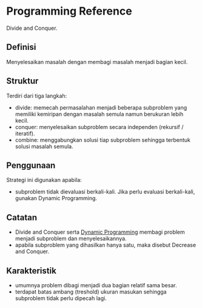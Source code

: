 # Programming Reference

Divide and Conquer.

## Definisi

Menyelesaikan masalah dengan membagi masalah menjadi bagian kecil.

## Struktur

Terdiri dari tiga langkah:

* divide: memecah permasalahan menjadi beberapa subproblem yang memiliki kemiripan dengan masalah semula namun berukuran lebih kecil.
* conquer: menyelesaikan subproblem secara independen (rekursif / iteratif).
* combine: menggabungkan solusi tiap subproblem sehingga terbentuk solusi masalah semula.

## Penggunaan

Strategi ini digunakan apabila:

* subproblem tidak dievaluasi berkali-kali. Jika perlu evaluasi berkali-kali, gunakan Dynamic Programming.

## Catatan

* Divide and Conquer serta [Dynamic Programming](dynamic-programming.md) membagi problem menjadi subproblem dan menyelesaikannya.
* apabila subproblem yang dihasilkan hanya satu, maka disebut Decrease and Conquer.

## Karakteristik

* umumnya problem dibagi menjadi dua bagian relatif sama besar.
* terdapat batas ambang (treshold) ukuran masukan sehingga subproblem tidak perlu dipecah lagi.